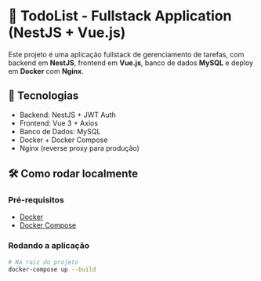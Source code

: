 # 📝 TodoList - Fullstack Application (NestJS + Vue.js)

Este projeto é uma aplicação fullstack de gerenciamento de tarefas, com backend em **NestJS**, frontend em **Vue.js**, banco de dados **MySQL** e deploy em **Docker** com **Nginx**.

## 🚀 Tecnologias

- Backend: NestJS + JWT Auth
- Frontend: Vue 3 + Axios
- Banco de Dados: MySQL
- Docker + Docker Compose
- Nginx (reverse proxy para produção)

## 🛠️ Como rodar localmente

### Pré-requisitos

- [Docker](https://www.docker.com/)
- [Docker Compose](https://docs.docker.com/compose/)

### Rodando a aplicação

```bash
# Na raiz do projeto
docker-compose up --build

